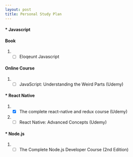 ```yaml
---
layout: post
title: Personal Study Plan
---
```

#### * Javascript

#### Book 
  1. - [ ] Eloqeunt Javascript  
 
#### Online Course 
  1. - [ ] JavaScript: Understanding the Weird Parts (Udemy)
  
#### * React Native 
  1. - [x] The complete react-native and redux course (Udemy)
  2. - [ ] React Native: Advanced Concepts (Udemy) 
  
#### * Node.js
  1. - [ ] The Complete Node.js Developer Course (2nd Edition)
